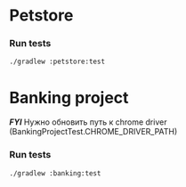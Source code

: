 # Petstore

### Run tests
```bash
./gradlew :petstore:test
```

# Banking project

***FYI*** Нужно обновить путь к chrome driver (BankingProjectTest.CHROME_DRIVER_PATH)

### Run tests
```bash
./gradlew :banking:test
```